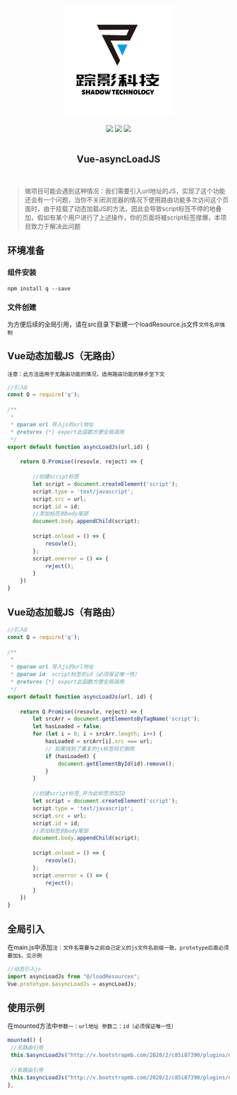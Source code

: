 

<div align=center><img src="https://github.com/ZYKJShadow/vue-asyncLoadJs/blob/master/ScreenShots/shadow_logo.png" width=250 heigh=250 ></div><br>


<div align=center>
 <img src="https://camo.githubusercontent.com/b07168720c736b9a308a82f7ba5502f37e491779/68747470733a2f2f696d672e736869656c64732e696f2f636972636c6563692f70726f6a6563742f6769746875622f7675656a732f7675652f6465762e7376673f73616e6974697a653d74727565" >
 <img src="https://camo.githubusercontent.com/9680910106d8b2169bb62b6ddb2e8d7b1136d3ff/68747470733a2f2f696d672e736869656c64732e696f2f6e706d2f762f7675652e7376673f73616e6974697a653d74727565">

<img src="https://camo.githubusercontent.com/608dd8517bbaed6004fe246dbbf96f1cfdfd0a32/68747470733a2f2f696d672e736869656c64732e696f2f6e706d2f6c2f7675652e7376673f73616e6974697a653d74727565">
</div><br>

<h2 align=center> Vue-asyncLoadJS</h2><br>


> 做项目可能会遇到这种情况：我们需要引入url地址的JS，实现了这个功能还会有一个问题，当你不关闭浏览器的情况下使用路由功能多次访问这个页面时，由于挂载了动态加载JS的方法，因此会导致script标签不停的地叠加，假如有某个用户进行了上述操作，你的页面将被script标签撑爆，本项目致力于解决此问题


## 环境准备
### 组件安装
```Shell
npm install q --save
```
### 文件创建
为方便后续的全局引用，请在src目录下新建一个loadResource.js文件`文件名非强制`

## Vue动态加载JS（无路由）
`注意：此方法适用于无路由功能的情况，适用路由功能的移步至下文`

```JavaScript
//引入Q
const Q = require('q');

/**
 *
 * @param url 导入js的url地址
 * @returns {*} export此函数方便全局调用
 */
export default function asyncLoadJs(url,id) {

    return Q.Promise((resovle, reject) => {

        //创建script标签
        let script = document.createElement('script');
        script.type = 'text/javascript';
        script.src = url;
        script.id = id;
        //添加标签到body尾部
        document.body.appendChild(script);

        script.onload = () => {
            resovle();
        };
        script.onerror = () => {
            reject();
        }
    })
}
```
## Vue动态加载JS（有路由）

```JavaScript
//引入Q
const Q = require('q');

/**
 *
 * @param url 导入js的url地址
 * @param id  script标签的id（必须保证唯一性）
 * @returns {*} export此函数方便全局调用
 */
export default function asyncLoadJs(url, id) {

    return Q.Promise((resovle, reject) => {
        let srcArr = document.getElementsByTagName('script');
        let hasLoaded = false;
        for (let i = 0; i < srcArr.length; i++) {
            hasLoaded = srcArr[i].src === url;
            // 如果找到了重复的js标签将它删除
            if (hasLoaded) {
                document.getElementById(id).remove();
            }
        }

        //创建script标签,并为此标签添加ID
        let script = document.createElement('script');
        script.type = 'text/javascript';
        script.src = url;
        script.id = id;
        //添加标签到body尾部
        document.body.appendChild(script);

        script.onload = () => {
            resovle();
        };
        script.onerror = () => {
            reject();
        }
    })
}

```
## 全局引入

在main.js中添加`注：文件名需要与之前自己定义的js文件名前缀一致，prototype后面必须要加$，见示例`
```JavaScript
//动态引入js
import asyncLoadJs from "@/loadResources";
Vue.prototype.$asyncLoadJs = asyncLoadJs;
```

## 使用示例
在mounted方法中`参数一：url地址 参数二：id（必须保证唯一性）`
```JavaScript
mounted() {
 //无路由引用
 this.$asyncLoadJs("http://v.bootstrapmb.com/2020/2/c85i87390/plugins/dropify/dropify.min.js");
 
 //有路由引用
 this.$asyncLoadJs("http://v.bootstrapmb.com/2020/2/c85i87390/plugins/dropify/dropify.min.js","dropify");
},
```
